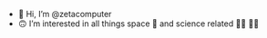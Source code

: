 - 🖖 Hi, I’m @zetacomputer
- 🙃 I’m interested in all things space 🌌 and science related 🧑‍🔬 👨‍🔬


<!---
zetacomputer/zetacomputer is a ✨ special ✨ repository because its `README.md` (this file) appears on your GitHub profile.
You can click the Preview link to take a look at your changes.
--->
